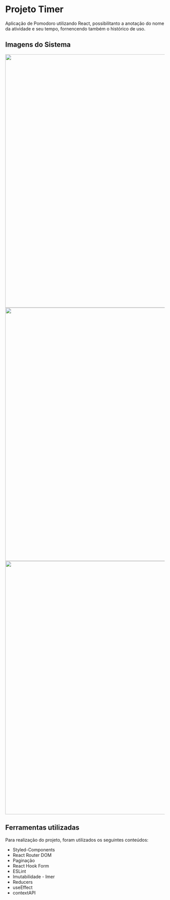 # Projeto Timer
Aplicação de Pomodoro utilizando React, possibilitanto a anotação do nome da atividade e seu tempo, fornencendo também o histórico de uso.

## Imagens do Sistema
<div align="center">
  <img src="https://github.com/sergiosaruijr/projeto-timer/assets/54729444/c5754c90-8909-4897-9649-8a73591eed77.PNG" width="800px"/>
  <img src="https://github.com/sergiosaruijr/projeto-timer/assets/54729444/292dd2d8-9d0e-4eed-b4de-651cb1c5544b.PNG" width="800px"/>
  <img src="https://github.com/sergiosaruijr/projeto-timer/assets/54729444/e80878d2-1f9e-4bdc-b350-f700fd6b1c0b.PNG" width="800px"/>
</div>


## Ferramentas utilizadas
Para realização do projeto, foram utilizados os seguintes conteúdos:
* Styled-Components
* React Router DOM
* Paginação
* React Hook Form
* ESLint
* Imutabilidade - Imer
* Reducers
* useEffect
* contextAPI
  
